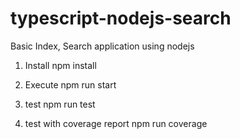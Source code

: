 # typescript-nodejs-search
Basic Index, Search application using nodejs

1. Install
npm install

2. Execute
npm run start

3. test
npm run test

4. test with coverage report
npm run coverage
